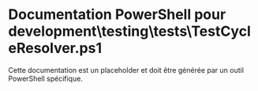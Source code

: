 # Documentation PowerShell pour development\testing\tests\TestCycleResolver.ps1

Cette documentation est un placeholder et doit être générée par un outil PowerShell spécifique.
